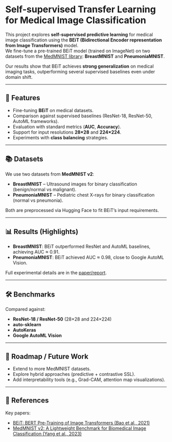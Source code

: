 # Self-supervised Transfer Learning for Medical Image Classification

This project explores **self-supervised predictive learning** for medical image classification using the **BEiT (Bidirectional Encoder representation from Image Transformers)** model.  
We fine-tune a pre-trained BEiT model (trained on ImageNet) on two datasets from the [MedMNIST library](https://medmnist.com): **BreastMNIST** and **PneumoniaMNIST**.  

Our results show that BEiT achieves **strong generalization** on medical imaging tasks, outperforming several supervised baselines even under domain shift.

---

## 🚀 Features
- Fine-tuning **BEiT** on medical datasets.
- Comparison against supervised baselines (ResNet-18, ResNet-50, AutoML frameworks).
- Evaluation with standard metrics (**AUC**, **Accuracy**).
- Support for input resolutions **28×28** and **224×224**.
- Experiments with **class balancing** strategies.

---

## 📚 Datasets
We use two datasets from **MedMNIST v2**:
- **BreastMNIST** – Ultrasound images for binary classification (benign/normal vs malignant).  
- **PneumoniaMNIST** – Pediatric chest X-rays for binary classification (normal vs pneumonia).  

Both are preprocessed via Hugging Face to fit BEiT’s input requirements.

---

## 📊 Results (Highlights)
- **BreastMNIST**: BEiT outperformed ResNet and AutoML baselines, achieving AUC ≈ 0.91.  
- **PneumoniaMNIST**: BEiT achieved AUC ≈ 0.98, close to Google AutoML Vision.  

Full experimental details are in the [paper/report](./docs/report.pdf).

---

## 🛠 Benchmarks
Compared against:
- **ResNet-18 / ResNet-50** (28×28 and 224×224)  
- **auto-sklearn**  
- **AutoKeras**  
- **Google AutoML Vision**  

---

## 📌 Roadmap / Future Work
- Extend to more MedMNIST datasets.  
- Explore hybrid approaches (predictive + contrastive SSL).  
- Add interpretability tools (e.g., Grad-CAM, attention map visualizations).  

---

## 📖 References
Key papers:  
- [BEiT: BERT Pre-Training of Image Transformers (Bao et al., 2021)](https://arxiv.org/abs/2106.08254)  
- [MedMNIST v2: A Lightweight Benchmark for Biomedical Image Classification (Yang et al., 2023)](https://arxiv.org/abs/2110.14795)  
